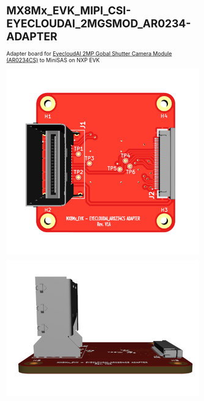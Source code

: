 # MX8Mx_EVK_MIPI_CSI-EYECLOUDAI_2MGSMOD_AR0234-ADAPTER
Adapter board for [EyecloudAI 2MP Gobal Shutter Camera Module (AR0234CS)](https://www.crowdsupply.com/eyecloud/eyecloudai-cdk) to MiniSAS on NXP EVK

![alt text](https://github.com/l4es/MX8Mx_EVK_MIPI_CSI-EYECLOUDAI_2MGSMOD_AR0234-ADAPTER/blob/master/doc/MX8Mx_EVK_MIPI_CSI-EYECLOUDAI_2MGSMOD_AR0234-ADAPTER_TOP.png)

![alt text](https://github.com/l4es/MX8Mx_EVK_MIPI_CSI-EYECLOUDAI_2MGSMOD_AR0234-ADAPTER/blob/master/doc/MX8Mx_EVK_MIPI_CSI-EYECLOUDAI_2MGSMOD_AR0234-ADAPTER_SIDE.png)
